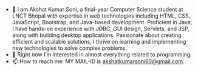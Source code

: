 - 👋 I am Akshat Kumar Soni, a final-year Computer Science student at LNCT Bhopal with expertise in web technologies including HTML, CSS, JavaScript, Bootstrap, and Java-based development. Proficient in Java, I have hands-on experience with JDBC, GUI design, Servlets, and JSP, along with building desktop applications. Passionate about creating efficient and scalable solutions, I thrive on learning and implementing new technologies to solve complex problems.
- 👀 Right now I’m interested in almost everything related to programming.
- 📫 How to reach me: MY MAIL-ID is akshatkumarsoni60@gmail.com.

<!---
akshatkumarsoni/akshatkumarsoni is a ✨ special ✨ repository because its `README.md` (this file) appears on your GitHub profile.
You can click the Preview link to take a look at your changes.
--->
